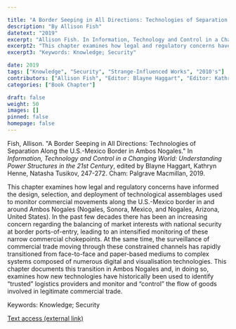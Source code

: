 ```yaml
---

title: "A Border Seeping in All Directions: Technologies of Separation Along the U.S.-Mexico Border in Ambos Nogales"
description: "By Allison Fish"
datetext: "2019"
excerpt: "Allison Fish. In Information, Technology and Control in a Changing World: Understanding Power Structures in the 21st Century, edited by Blayne Haggart, Kathryn Henne, Natasha Tusikov, 247-272. Cham: Palgrave Macmillan, 2019."
excerpt2: "This chapter examines how legal and regulatory concerns have informed the design, selection, and deployment of technological assemblages used to monitor commercial movements along the U.S.-Mexico border in and around Ambos Nogales (Nogales, Sonora, Mexico, and Nogales, Arizona, United States). In the past few decades there has been an increasing concern regarding the balancing of market interests with national security at border ports-of-entry, leading to an intensified monitoring of these narrow commercial chokepoints. At the same time, the surveillance of commercial trade moving through these constrained channels has rapidly transitioned from face-to-face and paper-based mediums to complex systems composed of numerous digital and visualisation technologies. This chapter documents this transition in Ambos Nogales and, in doing so, examines how new technologies have historically been used to identify “trusted” logistics providers and monitor and “control” the flow of goods involved in legitimate commercial trade."
excerpt3: "Keywords: Knowledge; Security"

date: 2019
tags: ["Knowledge", "Security", "Strange-Influenced Works", "2010's"]
contributors: ["Allison Fish", "Editor: Blayne Haggart", "Editor: Kathryn Henne", "Editor: Natasha Tusikov"]
categories: ["Book Chapter"]

draft: false
weight: 50
images: []
pinned: false
homepage: false
---
```


Fish, Allison. "A Border Seeping in All Directions: Technologies of Separation Along the U.S.-Mexico Border in Ambos Nogales." In *Information, Technology and Control in a Changing World: Understanding Power Structures in the 21st Century*, edited by Blayne Haggart, Kathryn Henne, Natasha Tusikov, 247-272. Cham: Palgrave Macmillan, 2019.

This chapter examines how legal and regulatory concerns have informed the design, selection, and deployment of technological assemblages used to monitor commercial movements along the U.S.-Mexico border in and around Ambos Nogales (Nogales, Sonora, Mexico, and Nogales, Arizona, United States). In the past few decades there has been an increasing concern regarding the balancing of market interests with national security at border ports-of-entry, leading to an intensified monitoring of these narrow commercial chokepoints. At the same time, the surveillance of commercial trade moving through these constrained channels has rapidly transitioned from face-to-face and paper-based mediums to complex systems composed of numerous digital and visualisation technologies. This chapter documents this transition in Ambos Nogales and, in doing so, examines how new technologies have historically been used to identify “trusted” logistics providers and monitor and “control” the flow of goods involved in legitimate commercial trade.

Keywords: Knowledge; Security

[Text access (external link)](https://www.worldcat.org/title/1111084507)
